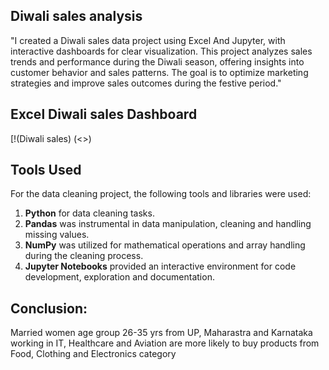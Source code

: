 ##  Diwali sales analysis


"I created a Diwali sales data project using Excel And Jupyter, with interactive dashboards for clear visualization. This project analyzes sales trends and performance during the Diwali season, offering insights into customer behavior and sales patterns. The goal is to optimize marketing strategies and improve sales outcomes during the festive period."

## Excel Diwali sales Dashboard 

[!(Diwali sales) (<>)


## Tools Used
For the data cleaning project, the following tools and libraries were used:

1. **Python**  for data cleaning tasks.
2. **Pandas** was instrumental in data manipulation, cleaning and handling missing values.
3. **NumPy**  was utilized for mathematical operations and array handling during the cleaning process.
4. **Jupyter Notebooks**  provided an interactive environment for code development, exploration and documentation.
## Conclusion:
Married women age group 26-35 yrs from UP, Maharastra and Karnataka working in IT, Healthcare and Aviation are more likely to buy products from Food, Clothing and Electronics category
